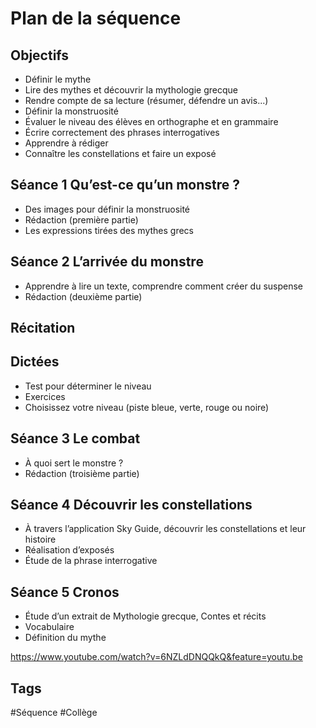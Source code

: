 # Plan de la séquence

## Objectifs
- Définir le mythe
- Lire des mythes et découvrir la mythologie grecque
- Rendre compte de sa lecture (résumer, défendre un avis...)
- Définir la monstruosité
- Évaluer le niveau des élèves en orthographe et en grammaire
- Écrire correctement des phrases interrogatives
- Apprendre à rédiger
- Connaître les constellations et faire un exposé

## Séance 1 Qu’est-ce qu’un monstre ?
- Des images pour définir la monstruosité
- Rédaction (première partie)
- Les expressions tirées des mythes grecs

## Séance 2 L’arrivée du monstre
- Apprendre à lire un texte, comprendre comment créer du suspense
- Rédaction (deuxième partie)

## Récitation

## Dictées
- Test pour déterminer le niveau
- Exercices
- Choisissez votre niveau (piste bleue, verte, rouge ou noire)

## Séance 3 Le combat
- À quoi sert le monstre ?
- Rédaction (troisième partie)

## Séance 4 Découvrir les constellations
- À travers l’application Sky Guide, découvrir les constellations et leur histoire
- Réalisation d’exposés
- Étude de la phrase interrogative

## Séance 5 Cronos
- Étude d’un extrait de Mythologie grecque, Contes et récits
- Vocabulaire
- Définition du mythe

https://www.youtube.com/watch?v=6NZLdDNQQkQ&feature=youtu.be

## Tags

#Séquence #Collège